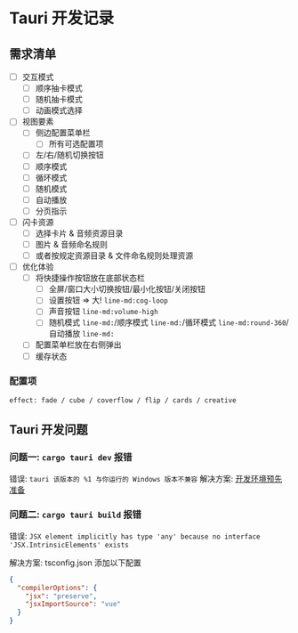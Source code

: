 # Tauri 开发记录

## 需求清单

- [ ] 交互模式
  - [ ] 顺序抽卡模式
  - [ ] 随机抽卡模式
  - [ ] 动画模式选择
- [ ] 视图要素
  - [ ] 侧边配置菜单栏
    - [ ] 所有可选配置项
  - [ ] 左/右/随机切换按钮
  - [ ] 顺序模式
  - [ ] 循环模式
  - [ ] 随机模式
  - [ ] 自动播放
  - [ ] 分页指示
- [ ] 闪卡资源
  - [ ] 选择卡片 & 音频资源目录
  - [ ] 图片 & 音频命名规则
  - [ ] 或者按规定资源目录 & 文件命名规则处理资源
- [ ] 优化体验
  - [ ] 将快捷操作按钮放在底部状态栏
    - [ ] 全屏/窗口大小切换按钮/最小化按钮/关闭按钮
    - [ ] 设置按钮 => 大! `line-md:cog-loop`
    - [ ] 声音按钮 `line-md:volume-high`
    - [ ] 随机模式 `line-md:`/顺序模式 `line-md:`/循环模式 `line-md:round-360`/自动播放 `line-md:`
  - [ ] 配置菜单栏放在右侧弹出
  - [ ] 缓存状态

### 配置项

```
effect: fade / cube / coverflow / flip / cards / creative
```

## Tauri 开发问题

### 问题一: `cargo tauri dev` 报错

错误: `tauri 该版本的 %1 与你运行的 Windows 版本不兼容`
解决方案: [开发环境预先准备](https://tauri.app/zh-cn/v1/guides/getting-started/prerequisites)


### 问题二: `cargo tauri build` 报错

错误: `JSX element implicitly has type 'any' because no interface 'JSX.IntrinsicElements' exists`

解决方案: tsconfig.json 添加以下配置

```json
{
  "compilerOptions": {
    "jsx": "preserve",
    "jsxImportSource": "vue"
  }
}
```
